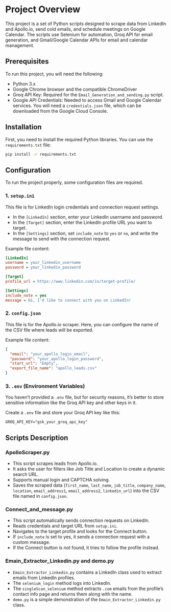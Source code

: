 # Project Overview

This project is a set of Python scripts designed to scrape data from LinkedIn and Apollo.io, send cold emails, and schedule meetings on Google Calendar. The scripts use Selenium for automation, Groq API for email generation, and Gmail/Google Calendar APIs for email and calendar management.

## Prerequisites

To run this project, you will need the following:

- Python 3.x
- Google Chrome browser and the compatible ChromeDriver
- Groq API Key: Required for the `Email_Generation_and_sending.py` script.
- Google API Credentials: Needed to access Gmail and Google Calendar services. You will need a `credentials.json` file, which can be downloaded from the Google Cloud Console.

## Installation

First, you need to install the required Python libraries. You can use the `requirements.txt` file:

```bash
pip install -r requirements.txt

```

## Configuration

To run the project properly, some configuration files are required.

### 1. `setup.ini`

This file is for LinkedIn login credentials and connection request settings.

- In the `[LinkedIn]` section, enter your LinkedIn username and password.
- In the `[Target]` section, enter the LinkedIn profile URL you want to target.
- In the `[Settings]` section, set `include_note` to `yes` or `no`, and write the message to send with the connection request.

Example file content:

```ini
[LinkedIn]
username = your_linkedin_username
password = your_linkedin_password

[Target]
profile_url = https://www.linkedin.com/in/target-profile/

[Settings]
include_note = yes
message = Hi, I'd like to connect with you on LinkedIn!


```
### 2. `config.json`

This file is for the Apollo.io scraper. Here, you can configure the name of the CSV file where leads will be exported.

Example file content:

```json
{
  "email": "your_apollo_login_email",
  "password": "your_apollo_login_password",
  "start_url": "Empty",
  "export_file_name": "apollo_leads.csv"
}
```

### 3. `.env` (Environment Variables)

You haven’t provided a `.env` file, but for security reasons, it’s better to store sensitive information like the Groq API key and other keys in it. 

Create a `.env` file and store your Groq API key like this:

```env
GROQ_API_KEY="gsk_your_groq_api_key"
```

## Scripts Description

### ApolloScraper.py
- This script scrapes leads from Apollo.io.
- It asks the user for filters like Job Title and Location to create a dynamic search URL.
- Supports manual login and CAPTCHA solving.
- Saves the scraped data (`first_name`, `last_name`, `job_title`, `company_name`, `location`, `email_address1`, `email_address2`, `linkedin_url`) into the CSV file named in `config.json`.

### Connect_and_message.py
- This script automatically sends connection requests on LinkedIn.
- Reads credentials and target URL from `setup.ini`.
- Navigates to the target profile and looks for the Connect button.
- If `include_note` is set to yes, it sends a connection request with a custom message.
- If the Connect button is not found, it tries to follow the profile instead.

### Emain_Extractor_Linkedin.py and demo.py
- `Emain_Extractor_Linkedin.py` contains a LinkedIn class used to extract emails from LinkedIn profiles.
- The `selenium_login` method logs into LinkedIn.
- The `singleScan_selenium` method extracts `.com` emails from the profile’s contact info page and returns them along with the name.
- `demo.py` is a simple demonstration of the `Emain_Extractor_Linkedin.py` class.

